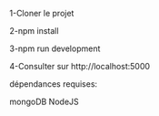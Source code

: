 1-Cloner le projet 

2-npm install 

3-npm run development

4-Consulter sur http://localhost:5000

dépendances requises:

mongoDB
NodeJS


